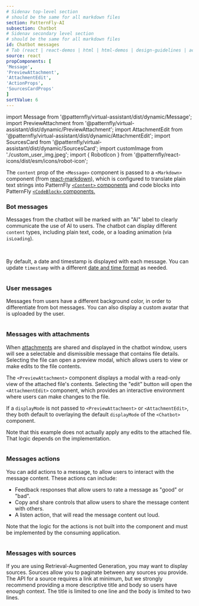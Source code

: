```yaml
---
# Sidenav top-level section
# should be the same for all markdown files
section: PatternFly-AI
subsection: Chatbot
# Sidenav secondary level section
# should be the same for all markdown files
id: Chatbot messages
# Tab (react | react-demos | html | html-demos | design-guidelines | accessibility)
source: react
propComponents: [
'Message',
'PreviewAttachment',
'AttachmentEdit',
'ActionProps',
'SourcesCardProps'
]
sortValue: 6
---
```


import Message from '@patternfly/virtual-assistant/dist/dynamic/Message';
import PreviewAttachment from '@patternfly/virtual-assistant/dist/dynamic/PreviewAttachment';
import AttachmentEdit from '@patternfly/virtual-assistant/dist/dynamic/AttachmentEdit';
import SourcesCard from '@patternfly/virtual-assistant/dist/dynamic/SourcesCard';
import customImage from './custom_user_img.jpeg';
import { RobotIcon } from '@patternfly/react-icons/dist/esm/icons/robot-icon';

The `content` prop of the `<Message>` component is passed to a `<Markdown>` component (from [react-markdown](https://remarkjs.github.io/react-markdown/)), which is configured to translate plain text strings into PatternFly [`<Content>` components](/components/content) and code blocks into PatternFly [`<CodeBlock>` components.](/components/code-block)

### Bot messages

Messages from the chatbot will be marked with an "AI" label to clearly communicate the use of AI to users. The chatbot can display different `content` types, including plain text, code, or a loading animation (via `isLoading`).

<br />

By default, a date and timestamp is displayed with each message. You can update `timestamp` with a different [date and time format](/ux-writing/numerics) as needed.

```js file="./BotMessage.tsx"

```

### User messages

Messages from users have a different background color, in order to differentiate from bot messages. You can also display a custom avatar that is uploaded by the user.

```js file="./UserMessage.tsx"

```

### Messages with attachments

When [attachments](/patternfly-ai/chatbot/chatbot-attachments) are shared and displayed in the chatbot window, users will see a selectable and dismissible message that contains file details. Selecting the file can open a preview modal, which allows users to view or make edits to the file contents.

The `<PreviewAttachment>` component displays a modal with a read-only view of the attached file's contents. Selecting the "edit" button will open the `<AttachmentEdit>` component, which provides an interactive environment where users can make changes to the file.

If a `displayMode` is not passed to `<PreviewAttachment>` or `<AttachmentEdit>`, they both default to overlaying the default `displayMode` of the `<Chatbot>` component.

Note that this example does not actually apply any edits to the attached file. That logic depends on the implementation.

```js file="./MessageWithAttachment.tsx"

```

### Messages actions

You can add actions to a message, to allow users to interact with the message content. These actions can include:

- Feedback responses that allow users to rate a message as "good" or "bad".
- Copy and share controls that allow users to share the message content with others.
- A listen action, that will read the message content out loud.

Note that the logic for the actions is not built into the component and must be implemented by the consuming application.

```js file="./MessageWithResponseActions.tsx"

```

### Messages with sources

If you are using Retrieval-Augmented Generation, you may want to display sources. Sources allow you to paginate between any sources you provide. The API for a source requires a link at minimum, but we strongly recommend providing a more descriptive title and body so users have enough context. The title is limited to one line and the body is limited to two lines.

```js file="./MessageWithSources.tsx"

```
